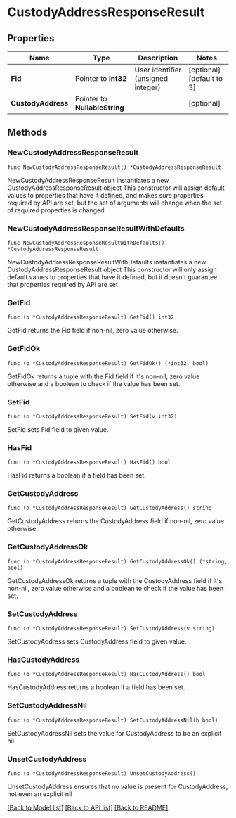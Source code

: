 # CustodyAddressResponseResult

## Properties

Name | Type | Description | Notes
------------ | ------------- | ------------- | -------------
**Fid** | Pointer to **int32** | User identifier (unsigned integer) | [optional] [default to 3]
**CustodyAddress** | Pointer to **NullableString** |  | [optional] 

## Methods

### NewCustodyAddressResponseResult

`func NewCustodyAddressResponseResult() *CustodyAddressResponseResult`

NewCustodyAddressResponseResult instantiates a new CustodyAddressResponseResult object
This constructor will assign default values to properties that have it defined,
and makes sure properties required by API are set, but the set of arguments
will change when the set of required properties is changed

### NewCustodyAddressResponseResultWithDefaults

`func NewCustodyAddressResponseResultWithDefaults() *CustodyAddressResponseResult`

NewCustodyAddressResponseResultWithDefaults instantiates a new CustodyAddressResponseResult object
This constructor will only assign default values to properties that have it defined,
but it doesn't guarantee that properties required by API are set

### GetFid

`func (o *CustodyAddressResponseResult) GetFid() int32`

GetFid returns the Fid field if non-nil, zero value otherwise.

### GetFidOk

`func (o *CustodyAddressResponseResult) GetFidOk() (*int32, bool)`

GetFidOk returns a tuple with the Fid field if it's non-nil, zero value otherwise
and a boolean to check if the value has been set.

### SetFid

`func (o *CustodyAddressResponseResult) SetFid(v int32)`

SetFid sets Fid field to given value.

### HasFid

`func (o *CustodyAddressResponseResult) HasFid() bool`

HasFid returns a boolean if a field has been set.

### GetCustodyAddress

`func (o *CustodyAddressResponseResult) GetCustodyAddress() string`

GetCustodyAddress returns the CustodyAddress field if non-nil, zero value otherwise.

### GetCustodyAddressOk

`func (o *CustodyAddressResponseResult) GetCustodyAddressOk() (*string, bool)`

GetCustodyAddressOk returns a tuple with the CustodyAddress field if it's non-nil, zero value otherwise
and a boolean to check if the value has been set.

### SetCustodyAddress

`func (o *CustodyAddressResponseResult) SetCustodyAddress(v string)`

SetCustodyAddress sets CustodyAddress field to given value.

### HasCustodyAddress

`func (o *CustodyAddressResponseResult) HasCustodyAddress() bool`

HasCustodyAddress returns a boolean if a field has been set.

### SetCustodyAddressNil

`func (o *CustodyAddressResponseResult) SetCustodyAddressNil(b bool)`

 SetCustodyAddressNil sets the value for CustodyAddress to be an explicit nil

### UnsetCustodyAddress
`func (o *CustodyAddressResponseResult) UnsetCustodyAddress()`

UnsetCustodyAddress ensures that no value is present for CustodyAddress, not even an explicit nil

[[Back to Model list]](../README.md#documentation-for-models) [[Back to API list]](../README.md#documentation-for-api-endpoints) [[Back to README]](../README.md)


